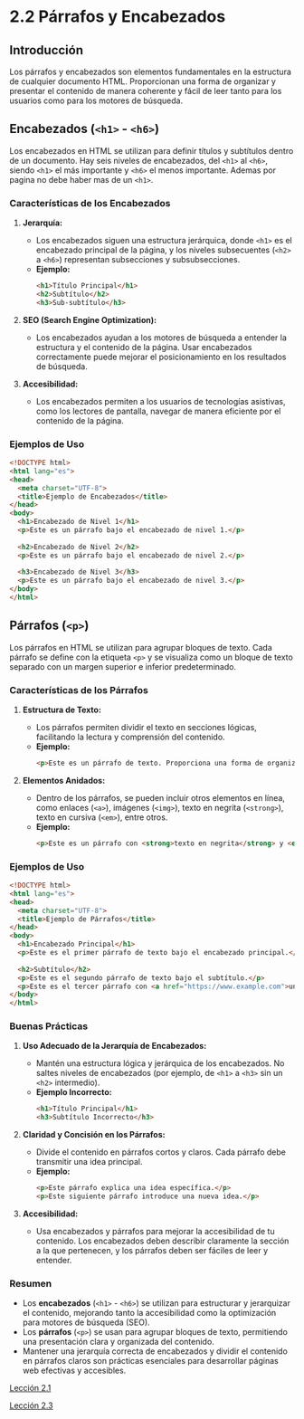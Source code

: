 # 2.2 Párrafos y Encabezados

## Introducción

Los párrafos y encabezados son elementos fundamentales en la estructura de cualquier documento HTML. Proporcionan una forma de organizar y presentar el contenido de manera coherente y fácil de leer tanto para los usuarios como para los motores de búsqueda.

## Encabezados (`<h1>` - `<h6>`)

Los encabezados en HTML se utilizan para definir títulos y subtítulos dentro de un documento. Hay seis niveles de encabezados, del `<h1>` al `<h6>`, siendo `<h1>` el más importante y `<h6>` el menos importante. Ademas por pagina no debe haber mas de un `<h1>`.

### Características de los Encabezados

1. **Jerarquía:**
   - Los encabezados siguen una estructura jerárquica, donde `<h1>` es el encabezado principal de la página, y los niveles subsecuentes (`<h2>` a `<h6>`) representan subsecciones y subsubsecciones.
   - **Ejemplo:**
     ```html
     <h1>Título Principal</h1>
     <h2>Subtítulo</h2>
     <h3>Sub-subtítulo</h3>
     ```

2. **SEO (Search Engine Optimization):**
   - Los encabezados ayudan a los motores de búsqueda a entender la estructura y el contenido de la página. Usar encabezados correctamente puede mejorar el posicionamiento en los resultados de búsqueda.

3. **Accesibilidad:**
   - Los encabezados permiten a los usuarios de tecnologías asistivas, como los lectores de pantalla, navegar de manera eficiente por el contenido de la página.

### Ejemplos de Uso

```html
<!DOCTYPE html>
<html lang="es">
<head>
  <meta charset="UTF-8">
  <title>Ejemplo de Encabezados</title>
</head>
<body>
  <h1>Encabezado de Nivel 1</h1>
  <p>Este es un párrafo bajo el encabezado de nivel 1.</p>
  
  <h2>Encabezado de Nivel 2</h2>
  <p>Este es un párrafo bajo el encabezado de nivel 2.</p>
  
  <h3>Encabezado de Nivel 3</h3>
  <p>Este es un párrafo bajo el encabezado de nivel 3.</p>
</body>
</html>
```

## Párrafos (`<p>`)

Los párrafos en HTML se utilizan para agrupar bloques de texto. Cada párrafo se define con la etiqueta `<p>` y se visualiza como un bloque de texto separado con un margen superior e inferior predeterminado.

### Características de los Párrafos

1. **Estructura de Texto:**
   - Los párrafos permiten dividir el texto en secciones lógicas, facilitando la lectura y comprensión del contenido.
   - **Ejemplo:**
     ```html
     <p>Este es un párrafo de texto. Proporciona una forma de organizar el contenido en bloques separados.</p>
     ```

2. **Elementos Anidados:**
   - Dentro de los párrafos, se pueden incluir otros elementos en línea, como enlaces (`<a>`), imágenes (`<img>`), texto en negrita (`<strong>`), texto en cursiva (`<em>`), entre otros.
   - **Ejemplo:**
     ```html
     <p>Este es un párrafo con <strong>texto en negrita</strong> y <em>texto en cursiva</em>. También puede contener <a href="https://www.example.com">enlaces</a>.</p>
     ```

### Ejemplos de Uso

```html
<!DOCTYPE html>
<html lang="es">
<head>
  <meta charset="UTF-8">
  <title>Ejemplo de Párrafos</title>
</head>
<body>
  <h1>Encabezado Principal</h1>
  <p>Este es el primer párrafo de texto bajo el encabezado principal.</p>
  
  <h2>Subtítulo</h2>
  <p>Este es el segundo párrafo de texto bajo el subtítulo.</p>
  <p>Este es el tercer párrafo con <a href="https://www.example.com">un enlace</a> y texto en <strong>negrita</strong>.</p>
</body>
</html>
```

### Buenas Prácticas

1. **Uso Adecuado de la Jerarquía de Encabezados:**
   - Mantén una estructura lógica y jerárquica de los encabezados. No saltes niveles de encabezados (por ejemplo, de `<h1>` a `<h3>` sin un `<h2>` intermedio).
   - **Ejemplo Incorrecto:**
     ```html
     <h1>Título Principal</h1>
     <h3>Subtítulo Incorrecto</h3>
     ```

2. **Claridad y Concisión en los Párrafos:**
   - Divide el contenido en párrafos cortos y claros. Cada párrafo debe transmitir una idea principal.
   - **Ejemplo:**
     ```html
     <p>Este párrafo explica una idea específica.</p>
     <p>Este siguiente párrafo introduce una nueva idea.</p>
     ```

3. **Accesibilidad:**
   - Usa encabezados y párrafos para mejorar la accesibilidad de tu contenido. Los encabezados deben describir claramente la sección a la que pertenecen, y los párrafos deben ser fáciles de leer y entender.

### Resumen

- Los **encabezados** (`<h1>` - `<h6>`) se utilizan para estructurar y jerarquizar el contenido, mejorando tanto la accesibilidad como la optimización para motores de búsqueda (SEO).
- Los **párrafos** (`<p>`) se usan para agrupar bloques de texto, permitiendo una presentación clara y organizada del contenido.
- Mantener una jerarquía correcta de encabezados y dividir el contenido en párrafos claros son prácticas esenciales para desarrollar páginas web efectivas y accesibles.

[Lección 2.1](./2.1.Estructura-Basica/1-estructura-de-una-etiqueta.md)  


[Lección 2.3](./2.3.listas.md)  
